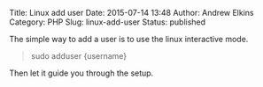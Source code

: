 Title: Linux add user
Date: 2015-07-14 13:48
Author: Andrew Elkins
Category: PHP
Slug: linux-add-user
Status: published

The simple way to add a user is to use the linux interactive mode.

> sudo adduser {username}

Then let it guide you through the setup.
